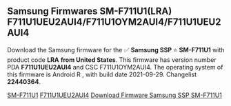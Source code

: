 <h2>Samsung Firmwares SM-F711U1(LRA) F711U1UEU2AUI4/F711U1OYM2AUI4/F711U1UEU2AUI4</h2>
Download the Samsung firmware for the ✅ <strong>Samsung SSP </strong> ⭐ <strong>SM-F711U1</strong> with product code <strong>LRA</strong> <strong> from United States</strong>. This firmware has version number PDA <strong>F711U1UEU2AUI4</strong> and CSC F711U1OYM2AUI4. The operating system of this firmware is Android R , with build date 2021-09-29. Changelist <strong>22440364</strong>.


[SM-F711U1](https://samfirm.shop/samsung/model/SM-F711U1)
[F711U1UEU2AUI4](https://samfirm.shop/samsung/pda/F711U1UEU2AUI4)
[Download Firmware Samsung SSP SM-F711U1](https://samfirm.shop/samsung/firmware/460829)
